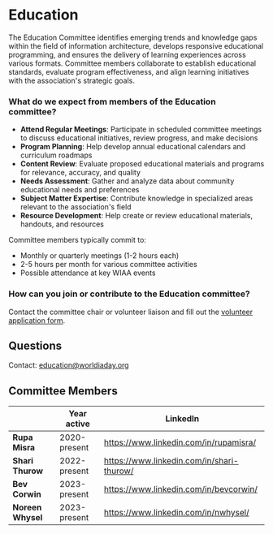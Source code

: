 # Education

The Education Committee identifies emerging trends and knowledge gaps within the field of information architecture, develops responsive educational programming, and ensures the delivery of learning experiences across various formats. Committee members collaborate to establish educational standards, evaluate program effectiveness, and align learning initiatives with the association's strategic goals.

### What do we expect from members of the Education committee?

* **Attend Regular Meetings**: Participate in scheduled committee meetings to discuss educational initiatives, review progress, and make decisions
* **Program Planning**: Help develop annual educational calendars and curriculum roadmaps
* **Content Review**: Evaluate proposed educational materials and programs for relevance, accuracy, and quality
* **Needs Assessment**: Gather and analyze data about community educational needs and preferences
* **Subject Matter Expertise**: Contribute knowledge in specialized areas relevant to the association's field
* **Resource Development**: Help create or review educational materials, handouts, and resources

Committee members typically commit to:

* Monthly or quarterly meetings (1-2 hours each)
* 2-5 hours per month for various committee activities
* Possible attendance at key WIAA events

### How can you join or contribute to the Education committee?

Contact the committee chair or volunteer liaison and fill out the [volunteer application form](https://forms.worldiaday.org/volunteer-signup).

## Questions

Contact: [education@worldiaday.org](mailto:education@worldiaday.org)

## Committee Members

<table data-view="cards"><thead><tr><th></th><th>Year active</th><th data-card-target data-type="content-ref">LinkedIn</th></tr></thead><tbody><tr><td><strong>Rupa Misra</strong></td><td>2020-present</td><td><a href="https://www.linkedin.com/in/rupamisra/">https://www.linkedin.com/in/rupamisra/</a></td></tr><tr><td><strong>Shari Thurow</strong></td><td>2022-present</td><td><a href="https://www.linkedin.com/in/shari-thurow/">https://www.linkedin.com/in/shari-thurow/</a></td></tr><tr><td><strong>Bev Corwin</strong></td><td>2023-present</td><td><a href="https://www.linkedin.com/in/bevcorwin/">https://www.linkedin.com/in/bevcorwin/</a></td></tr><tr><td><strong>Noreen Whysel</strong></td><td>2023-present</td><td><a href="https://www.linkedin.com/in/nwhysel/">https://www.linkedin.com/in/nwhysel/</a></td></tr></tbody></table>
